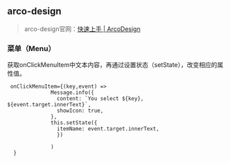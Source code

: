 ## arco-design

> arco-design官网：[快速上手 | ArcoDesign](https://arco.design/react/docs/start)

### 菜单（Menu）



获取onClickMenuItem中文本内容，再通过设置状态（setState），改变相应的属性值。

```
 onClickMenuItem={(key,event) =>
              Message.info({
                content: `You select ${key}, ${event.target.innerText}`,
                showIcon: true,
              }, 
              this.setState({  
                itemName: event.target.innerText,
                })
              
              )
  }
```





